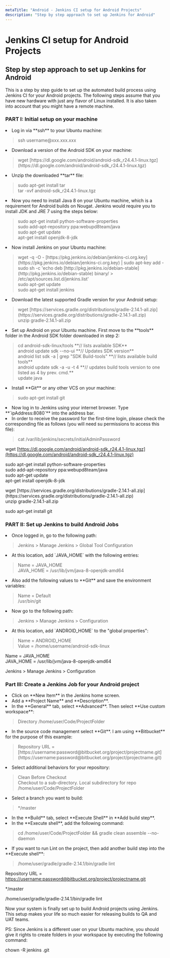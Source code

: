 ```yaml
---
metaTitle: "Android - Jenkins CI setup for Android Projects"
description: "Step by step approach to set up Jenkins for Android"
---
```


# Jenkins CI setup for Android Projects



## Step by step approach to set up Jenkins for Android


This is a step by step guide to set up the automated build process using Jenkins CI for your Android projects. The following steps assume that you have new hardware with just any flavor of Linux installed. It is also taken into account that you might have a remote machine.

### PART I: Initial setup on your machine

<li>
Log in via **ssh** to your Ubuntu machine:
<blockquote>
ssh username@xxx.xxx.xxx
</blockquote>
</li>
<li>
Download a version of the Android SDK on your machine:
<blockquote>
wget [https://dl.google.com/android/android-sdk_r24.4.1-linux.tgz](https://dl.google.com/android/android-sdk_r24.4.1-linux.tgz)
</blockquote>
</li>
<li>
Unzip the downloaded **tar** file:
<blockquote>
<p>sudo apt-get install tar<br />
tar -xvf android-sdk_r24.4.1-linux.tgz</p>
</blockquote>
</li>
<li>
Now you need to install Java 8 on your Ubuntu machine, which is a requirement for Android builds on Nougat. Jenkins would require you to install JDK and JRE 7 using the steps below:
<blockquote>
<p>sudo apt-get install python-software-properties<br />
sudo add-apt-repository ppa:webupd8team/java<br />
sudo apt-get update<br />
apt-get install openjdk-8-jdk</p>
</blockquote>
</li>
<li>
Now install Jenkins on your Ubuntu machine:
<blockquote>
<p>wget -q -O - [https://pkg.jenkins.io/debian/jenkins-ci.org.key](https://pkg.jenkins.io/debian/jenkins-ci.org.key) | sudo apt-key add -<br />
sudo sh -c 'echo deb [http://pkg.jenkins.io/debian-stable](http://pkg.jenkins.io/debian-stable) binary/ > /etc/apt/sources.list.d/jenkins.list'<br />
sudo apt-get update<br />
sudo apt-get install jenkins</p>
</blockquote>
</li>
<li>
Download the latest supported Gradle version for your Android setup:
<blockquote>
<p>wget [https://services.gradle.org/distributions/gradle-2.14.1-all.zip](https://services.gradle.org/distributions/gradle-2.14.1-all.zip)<br />
unzip gradle-2.14.1-all.zip</p>
</blockquote>
</li>
<li>
Set up Android on your Ubuntu machine. First move to the **tools** folder in the Android SDK folder downloaded in step 2:
<blockquote>
<p>cd android-sdk-linux/tools **// lists available SDK**<br />
android update sdk --no-ui **// Updates SDK version**<br />
android list sdk -a | grep "SDK Build-tools" **// lists available build tools**<br />
android update sdk -a -u -t 4   **// updates build tools version to one listed as 4 by prev. cmd.**<br />
update java</p>
</blockquote>
</li>
<li>
Install **Git** or any other VCS on your machine:
<blockquote>
sudo apt-get install git
</blockquote>
</li>
<li>
Now log in to Jenkins using your internet browser. Type **`ipAddress:8080`** into the address bar.
</li>
<li>
In order to receive the password for the first-time login, please check the corresponding file as follows (you will need su permissions to access this file):
<blockquote>
cat /var/lib/jenkins/secrets/initialAdminPassword
</blockquote>
</li>

> 
wget [https://dl.google.com/android/android-sdk_r24.4.1-linux.tgz](https://dl.google.com/android/android-sdk_r24.4.1-linux.tgz)


> 
<p>sudo apt-get install python-software-properties<br />
sudo add-apt-repository ppa:webupd8team/java<br />
sudo apt-get update<br />
apt-get install openjdk-8-jdk</p>


> 
<p>wget [https://services.gradle.org/distributions/gradle-2.14.1-all.zip](https://services.gradle.org/distributions/gradle-2.14.1-all.zip)<br />
unzip gradle-2.14.1-all.zip</p>


> 
sudo apt-get install git


### PART II: Set up Jenkins to build Android Jobs

<li>
Once logged in, go to the following path:
<blockquote>
Jenkins > Manage Jenkins > Global Tool Configuration
</blockquote>
</li>
<li>
At this location, add `JAVA_HOME` with the following entries:
<blockquote>
<p>Name = JAVA_HOME<br />
JAVA_HOME = /usr/lib/jvm/java-8-openjdk-amd64</p>
</blockquote>
</li>
<li>
Also add the following values to **Git** and save the environment variables:
<blockquote>
<p>Name = Default<br />
/usr/bin/git</p>
</blockquote>
</li>
<li>
Now go to the following path:
<blockquote>
Jenkins > Manage Jenkins > Configuration
</blockquote>
</li>
<li>
At this location, add `ANDROID_HOME` to the "global properties":
<blockquote>
<p>Name = ANDROID_HOME<br />
Value = /home/username/android-sdk-linux</p>
</blockquote>
</li>

> 
<p>Name = JAVA_HOME<br />
JAVA_HOME = /usr/lib/jvm/java-8-openjdk-amd64</p>


> 
Jenkins > Manage Jenkins > Configuration


### Part III: Create a Jenkins Job for your Android project

<li>
Click on **New Item** in the Jenkins home screen.
</li>
<li>
Add a **Project Name** and **Description**.
</li>
<li>
In the **General** tab, select **Advanced**. Then select **Use custom workspace**:
<blockquote>
Directory /home/user/Code/ProjectFolder
</blockquote>
</li>
<li>
In the source code management select **Git**. I am using **Bitbucket** for the purpose of this example:
<blockquote>
Repository URL = [https://username:password@bitbucket.org/project/projectname.git](https://username:password@bitbucket.org/project/projectname.git)
</blockquote>
</li>
<li>
Select additional behaviors for your repository:
<blockquote>
<p>Clean Before Checkout<br />
Checkout to a sub-directory. Local subdirectory for repo /home/user/Code/ProjectFolder</p>
</blockquote>
</li>
<li>
Select a branch you want to build:
<blockquote>
*/master
</blockquote>
</li>
<li>
In the **Build** tab, select **Execute Shell** in **Add build step**.
</li>
<li>
In the **Execute shell**, add the following command:
<blockquote>
cd /home/user/Code/ProjectFolder && gradle clean assemble --no-daemon
</blockquote>
</li>
<li>
If you want to run Lint on the project, then add another build step into the **Execute shell**:
<blockquote>
/home/user/gradle/gradle-2.14.1/bin/gradle lint
</blockquote>
</li>

> 
Repository URL = [https://username:password@bitbucket.org/project/projectname.git](https://username:password@bitbucket.org/project/projectname.git)


> 
*/master


> 
/home/user/gradle/gradle-2.14.1/bin/gradle lint


Now your system is finally set up to build Android projects using Jenkins. This setup makes your life so much easier for releasing builds to QA and UAT teams.

PS: Since Jenkins is a different user on your Ubuntu machine, you should give it rights to create folders in your workspace by executing the following command:

> 
chown -R jenkins .git


